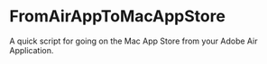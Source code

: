 FromAirAppToMacAppStore
=======================

A quick script for going on the Mac App Store from your Adobe Air Application.
